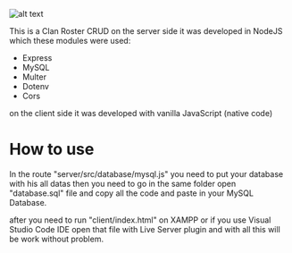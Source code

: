 ![alt text](https://i.imgur.com/i1j0KIG.png)

This is a Clan Roster CRUD on the server side it was developed in NodeJS which these modules were used:

<ul>
<li>Express</li>
<li>MySQL</li>
<li>Multer</li>
<li>Dotenv</li>
<li>Cors</li>
</ul>

on the client side it was developed with vanilla JavaScript (native code)

<h1>How to use</h1>

In the route "server/src/database/mysql.js" you need to put your database with his all datas then you need to go in the same folder open "database.sql" file and copy all the code and paste in your MySQL Database.

after you need to run "client/index.html" on XAMPP or if you use Visual Studio Code IDE open that file with Live Server plugin and with all this will be work without problem.
